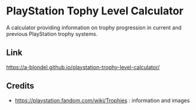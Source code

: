 # PlayStation Tophy Level Calculator

A calculator providing information on trophy progression in current and previous PlayStation trophy systems.

## Link

https://a-blondel.github.io/playstation-trophy-level-calculator/

## Credits

- https://playstation.fandom.com/wiki/Trophies : information and images


